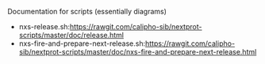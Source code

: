 Documentation for scripts (essentially diagrams)

* nxs-release.sh:https://rawgit.com/calipho-sib/nextprot-scripts/master/doc/release.html
* nxs-fire-and-prepare-next-release.sh:https://rawgit.com/calipho-sib/nextprot-scripts/master/doc/nxs-fire-and-prepare-next-release.html
